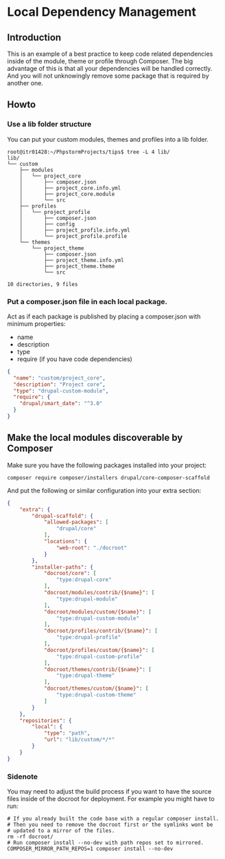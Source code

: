 # Local Dependency Management

## Introduction

This is an example of a best practice to keep code related dependencies inside of the module, theme or profile through
Composer. The big advantage of this is that all your dependencies will be handled correctly. And you will not
unknowingly remove some package that is required by another one.

## Howto

### Use a lib folder structure

You can put your custom modules, themes and profiles into a lib folder.

```shell
root@itr01428:~/PhpstormProjects/tips$ tree -L 4 lib/
lib/
└── custom
    ├── modules
    │   └── project_core
    │       ├── composer.json
    │       ├── project_core.info.yml
    │       ├── project_core.module
    │       └── src
    ├── profiles
    │   └── project_profile
    │       ├── composer.json
    │       ├── config
    │       ├── project_profile.info.yml
    │       └── project_profile.profile
    └── themes
        └── project_theme
            ├── composer.json
            ├── project_theme.info.yml
            ├── project_theme.theme
            └── src

10 directories, 9 files
```

### Put a composer.json file in each local package.

Act as if each package is published by placing a composer.json with minimum properties:

* name
* description
* type
* require (if you have code dependencies)

```json
{
  "name": "custom/project_core",
  "description": "Project core",
  "type": "drupal-custom-module",
  "require": {
    "drupal/smart_date": "^3.0"
  }
}
```

## Make the local modules discoverable by Composer

Make sure you have the following packages installed into your project:

```shell
composer require composer/installers drupal/core-composer-scaffold
```

And put the following or similar configuration into your extra section:

```json
{
    "extra": {
        "drupal-scaffold": {
            "allowed-packages": [
                "drupal/core"
            ],
            "locations": {
                "web-root": "./docroot"
            }
        },
        "installer-paths": {
            "docroot/core": [
                "type:drupal-core"
            ],
            "docroot/modules/contrib/{$name}": [
                "type:drupal-module"
            ],
            "docroot/modules/custom/{$name}": [
                "type:drupal-custom-module"
            ],
            "docroot/profiles/contrib/{$name}": [
                "type:drupal-profile"
            ],
            "docroot/profiles/custom/{$name}": [
                "type:drupal-custom-profile"
            ],
            "docroot/themes/contrib/{$name}": [
                "type:drupal-theme"
            ],
            "docroot/themes/custom/{$name}": [
                "type:drupal-custom-theme"
            ]
        }
    },
    "repositories": {
        "local": {
            "type": "path",
            "url": "lib/custom/*/*"
        }
    }
}
```

### Sidenote

You may need to adjust the build process if you want to have the source files inside of the docroot for deployment. For
example you might have to run:

```shell
# If you already built the code base with a regular composer install.
# Then you need to remove the docroot first or the symlinks wont be
# updated to a mirror of the files.
rm -rf docroot/
# Run composer install --no-dev with path repos set to mirrored.
COMPOSER_MIRROR_PATH_REPOS=1 composer install --no-dev
```







